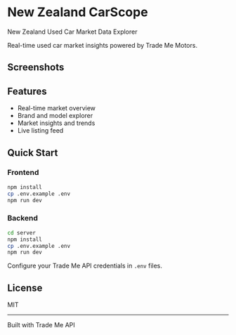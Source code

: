 # New Zealand CarScope 

New Zealand Used Car Market Data Explorer

Real-time used car market insights powered by Trade Me Motors.

## Screenshots

<!-- Add screenshots here -->

## Features

-  Real-time market overview
-  Brand and model explorer
-  Market insights and trends
-  Live listing feed

## Quick Start

### Frontend
```bash
npm install
cp .env.example .env
npm run dev
```

### Backend
```bash
cd server
npm install
cp .env.example .env
npm run dev
```

Configure your Trade Me API credentials in `.env` files.

## License

MIT

---

Built with Trade Me API
